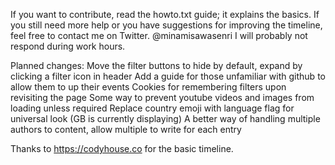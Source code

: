 If you want to contribute, read the howto.txt guide; it explains the basics.
If you still need more help or you have suggestions for improving the timeline, feel free to contact me on Twitter.
@minamisawasenri
I will probably not respond during work hours.

Planned changes:
Move the filter buttons to hide by default, expand by clicking a filter icon in header
Add a guide for those unfamiliar with github to allow them to up their events
Cookies for remembering filters upon revisiting the page
Some way to prevent youtube videos and images from loading unless required
Replace country emoji with language flag for universal look (GB is currently displaying)
A better way of handling multiple authors to content, allow multiple to write for each entry

Thanks to https://codyhouse.co for the basic timeline.
